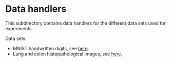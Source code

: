 # Data handlers
This subdirectory contains data handlers for the different data sets used for experiments.

Data sets:
- MNIST handwritten digits, see [here](https://pytorch.org/vision/main/generated/torchvision.datasets.MNIST.html).
- Lung and colon histopathological images, see [here](https://www.kaggle.com/datasets/andrewmvd/lung-and-colon-cancer-histopathological-images).
